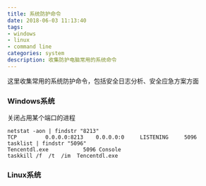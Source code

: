 ```yaml
---
title: 系统防护命令
date: 2018-06-03 11:13:40
tags:
- windows
- linux
- command line
categories: system
description: 收集防护电脑常用的系统命令
---
```

这里收集常用的系统防护命令，包括安全日志分析、安全应急方案方面
###  Windows系统

关闭占用某个端口的进程

```
netstat -aon | findstr "8213"
TCP         0.0.0.0:8213    0.0.0.0:0     LISTENING     5096
tasklist | findstr "5096"
Tencentdl.exe           5096 Console
taskkill /f  /t  /im  Tencentdl.exe
```

### Linux系统

